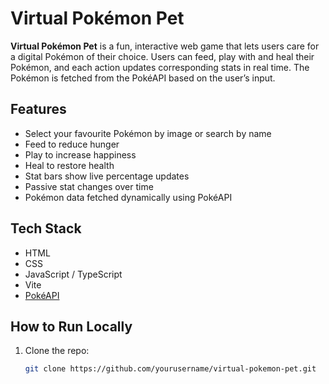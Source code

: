 # Virtual Pokémon Pet

**Virtual Pokémon Pet** is a fun, interactive web game that lets users care for a digital Pokémon of their choice. Users can feed, play with and heal their Pokémon, and each action updates corresponding stats in real time. The Pokémon is fetched from the PokéAPI based on the user’s input.

## Features

- Select your favourite Pokémon by image or search by name
- Feed to reduce hunger
- Play to increase happiness
- Heal to restore health
- Stat bars show live percentage updates
- Passive stat changes over time
- Pokémon data fetched dynamically using PokéAPI

## Tech Stack

- HTML
- CSS
- JavaScript / TypeScript
- Vite
- [PokéAPI](https://pokeapi.co/)

## How to Run Locally

1. Clone the repo:
   ```bash
   git clone https://github.com/yourusername/virtual-pokemon-pet.git
